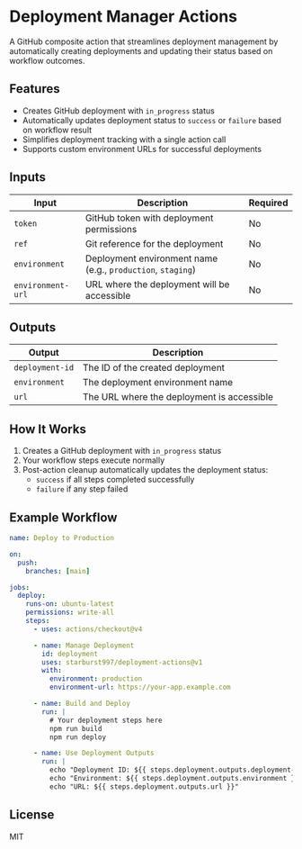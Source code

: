 # Deployment Manager Actions

A GitHub composite action that streamlines deployment management by automatically creating deployments and updating their status based on workflow outcomes.

## Features

- Creates GitHub deployment with `in_progress` status
- Automatically updates deployment status to `success` or `failure` based on workflow result
- Simplifies deployment tracking with a single action call
- Supports custom environment URLs for successful deployments

## Inputs

| Input             | Description                                                 | Required |
| ----------------- | ----------------------------------------------------------- | -------- |
| `token`           | GitHub token with deployment permissions                    | No       |
| `ref`             | Git reference for the deployment                            | No       |
| `environment`     | Deployment environment name (e.g., `production`, `staging`) | No       |
| `environment-url` | URL where the deployment will be accessible                 | No       |

## Outputs

| Output          | Description                             |
| --------------- | --------------------------------------- |
| `deployment-id` | The ID of the created deployment        |
| `environment`   | The deployment environment name         |
| `url`           | The URL where the deployment is accessible |

## How It Works

1. Creates a GitHub deployment with `in_progress` status
2. Your workflow steps execute normally
3. Post-action cleanup automatically updates the deployment status:
   - `success` if all steps completed successfully
   - `failure` if any step failed

## Example Workflow

```yaml
name: Deploy to Production

on:
  push:
    branches: [main]

jobs:
  deploy:
    runs-on: ubuntu-latest
    permissions: write-all
    steps:
      - uses: actions/checkout@v4

      - name: Manage Deployment
        id: deployment
        uses: starburst997/deployment-actions@v1
        with:
          environment: production
          environment-url: https://your-app.example.com

      - name: Build and Deploy
        run: |
          # Your deployment steps here
          npm run build
          npm run deploy

      - name: Use Deployment Outputs
        run: |
          echo "Deployment ID: ${{ steps.deployment.outputs.deployment-id }}"
          echo "Environment: ${{ steps.deployment.outputs.environment }}"
          echo "URL: ${{ steps.deployment.outputs.url }}"
```

## License

MIT
